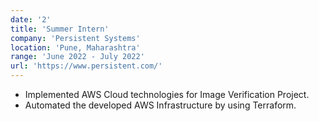 ```yaml
---
date: '2'
title: 'Summer Intern'
company: 'Persistent Systems'
location: 'Pune, Maharashtra'
range: 'June 2022 - July 2022'
url: 'https://www.persistent.com/'
---
```


- Implemented AWS Cloud technologies for Image Verification Project.
- Automated the developed AWS Infrastructure by using Terraform.

